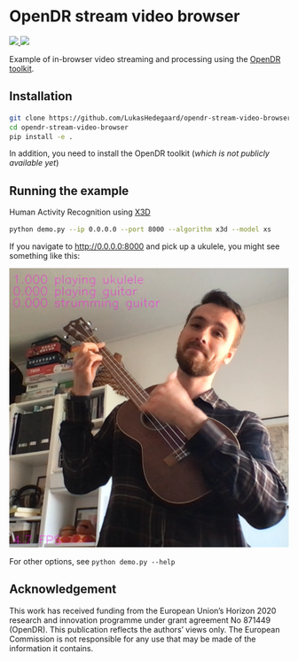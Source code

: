 # OpenDR stream video browser
<div align="left">
  <a href="https://opensource.org/licenses/Apache-2.0">
    <img src="https://img.shields.io/badge/License-Apache%202.0-blue.svg" height="20">
  </a>
  <a href="https://github.com/psf/black">
    <img src="https://img.shields.io/badge/code%20style-black-000000.svg" height="20">
  </a>
</div>

Example of in-browser video streaming and processing using the [OpenDR toolkit](https://opendr.eu).




## Installation
```bash
git clone https://github.com/LukasHedegaard/opendr-stream-video-browser
cd opendr-stream-video-browser
pip install -e .
```

In addition, you need to install the OpenDR toolkit (_which is not publicly available yet_)


## Running the example
Human Activity Recognition using [X3D](https://openaccess.thecvf.com/content_CVPR_2020/papers/Feichtenhofer_X3D_Expanding_Architectures_for_Efficient_Video_Recognition_CVPR_2020_paper.pdf)
```bash
python demo.py --ip 0.0.0.0 --port 8000 --algorithm x3d --model xs
```

If you navigate to http://0.0.0.0:8000 and pick up a ukulele, you might see something like this:

<img src="activity_recognition/screenshot.png">

For other options, see `python demo.py --help`


## Acknowledgement
This work has received funding from the European Union’s Horizon 2020 research and innovation programme under grant agreement No 871449 (OpenDR). This publication reflects the authors’ views only. The European Commission is not responsible for any use that may be made of the information it contains.
